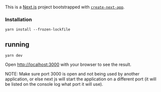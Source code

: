 This is a [Next.js](https://nextjs.org) project bootstrapped with [`create-next-app`](https://nextjs.org/docs/app/api-reference/cli/create-next-app).

### Installation

```
yarn install --frozen-lockfile
```

## running

```
yarn dev
```

Open [http://localhost:3000](http://localhost:3000) with your browser to see the result.

NOTE: Make sure port 3000 is open and not being used by another application, or else next js will start the application on a different port (it will be listed on the console log what port it will use).
